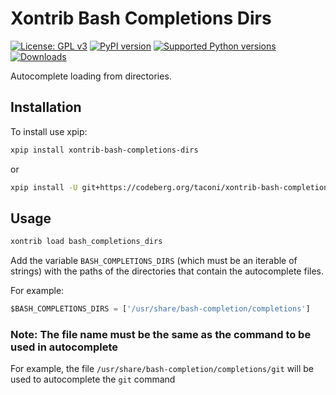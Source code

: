 # Xontrib Bash Completions Dirs

[![License: GPL v3](https://img.shields.io/pypi/l/xontrib-bash-completions-dirs?label=License&color=%234B78E6)](https://codeberg.org/taconi/xontrib-bash-completions-dirs/raw/branch/main/LICENSE)
[![PyPI version](https://img.shields.io/pypi/v/xontrib-bash-completions-dirs.svg?logo=pypi&label=PyPI&color=%23FA9BFA)](https://pypi.org/project/xontrib-bash-completions-dirs/)
[![Supported Python versions](https://img.shields.io/pypi/pyversions/xontrib-bash-completions-dirs.svg?logo=python&label=Python&color=%234B78E6)](https://pypi.python.org/pypi/xontrib-bash-completions-dirs/)
[![Downloads](https://img.shields.io/pypi/dm/xontrib-bash-completions-dirs?logo=pypi&label=Downloads&color=%2373DC8C)](https://pypi.org/project/xontrib-bash-completions-dirs/)

Autocomplete loading from directories.

## Installation

To install use xpip:

```sh
xpip install xontrib-bash-completions-dirs
```

or

```sh
xpip install -U git+https://codeberg.org/taconi/xontrib-bash-completions-dirs
```

## Usage

```sh
xontrib load bash_completions_dirs
 ```

Add the variable `BASH_COMPLETIONS_DIRS` (which must be an iterable of strings) with the paths of the directories that contain the autocomplete files.

For example:

```py
$BASH_COMPLETIONS_DIRS = ['/usr/share/bash-completion/completions']
```

### Note: The file name must be the same as the command to be used in autocomplete

For example, the file `/usr/share/bash-completion/completions/git` will be used to autocomplete the `git` command
